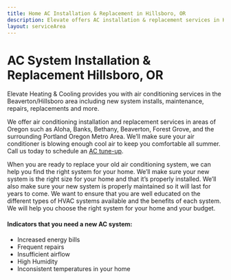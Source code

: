 ```yaml
---
title: Home AC Installation & Replacement in Hillsboro, OR
description: Elevate offers AC installation & replacement services in Hillsboro, OR areas. Call us today to schedule.
layout: serviceArea
---
```


# AC System Installation & Replacement Hillsboro, OR

Elevate Heating & Cooling provides you with air conditioning services in the Beaverton/Hillsboro area including new system installs, maintenance, repairs, replacements and more.

We offer air conditioning installation and replacement services in areas of Oregon such as Aloha, Banks, Bethany, Beaverton, Forest Grove, and the surrounding Portland Oregon Metro Area. We’ll make sure your air conditioner is blowing enough cool air to keep you comfortable all summer. Call us today to schedule an [AC tune-up](../ac-repair-and-maintenance/).

When you are ready to replace your old air conditioning system, we can help you find the right system for your home. We’ll make sure your new system is the right size for your home and that it’s properly installed. We’ll also make sure your new system is properly maintained so it will last for years to come. We want to ensure that you are well educated on the different types of HVAC systems available and the benefits of each system. We will help you choose the right system for your home and your budget.

#### Indicators that you need a new AC system:

- Increased energy bills
- Frequent repairs
- Insufficient airflow
- High Humidity
- Inconsistent temperatures in your home